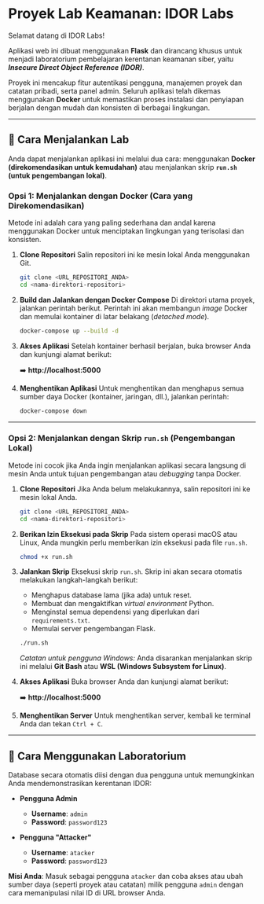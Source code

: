 # Proyek Lab Keamanan: IDOR Labs

Selamat datang di IDOR Labs!

Aplikasi web ini dibuat menggunakan **Flask** dan dirancang khusus untuk menjadi laboratorium pembelajaran kerentanan keamanan siber, yaitu ***Insecure Direct Object Reference (IDOR)***.

Proyek ini mencakup fitur autentikasi pengguna, manajemen proyek dan catatan pribadi, serta panel admin. Seluruh aplikasi telah dikemas menggunakan **Docker** untuk memastikan proses instalasi dan penyiapan berjalan dengan mudah dan konsisten di berbagai lingkungan.

---

## 🚀 Cara Menjalankan Lab

Anda dapat menjalankan aplikasi ini melalui dua cara: menggunakan **Docker (direkomendasikan untuk kemudahan)** atau menjalankan skrip **`run.sh` (untuk pengembangan lokal)**.

### Opsi 1: Menjalankan dengan Docker (Cara yang Direkomendasikan)

Metode ini adalah cara yang paling sederhana dan andal karena menggunakan Docker untuk menciptakan lingkungan yang terisolasi dan konsisten.

1.  **Clone Repositori**
    Salin repositori ini ke mesin lokal Anda menggunakan Git.
    ```bash
    git clone <URL_REPOSITORI_ANDA>
    cd <nama-direktori-repositori>
    ```

2.  **Build dan Jalankan dengan Docker Compose**
    Di direktori utama proyek, jalankan perintah berikut. Perintah ini akan membangun *image* Docker dan memulai kontainer di latar belakang (*detached mode*).
    ```bash
    docker-compose up --build -d
    ```

3.  **Akses Aplikasi**
    Setelah kontainer berhasil berjalan, buka browser Anda dan kunjungi alamat berikut:

    ➡️ **http://localhost:5000**

4.  **Menghentikan Aplikasi**
    Untuk menghentikan dan menghapus semua sumber daya Docker (kontainer, jaringan, dll.), jalankan perintah:
    ```bash
    docker-compose down
    ```

---

### Opsi 2: Menjalankan dengan Skrip `run.sh` (Pengembangan Lokal)

Metode ini cocok jika Anda ingin menjalankan aplikasi secara langsung di mesin Anda untuk tujuan pengembangan atau *debugging* tanpa Docker.

1.  **Clone Repositori**
    Jika Anda belum melakukannya, salin repositori ini ke mesin lokal Anda.
    ```bash
    git clone <URL_REPOSITORI_ANDA>
    cd <nama-direktori-repositori>
    ```

2.  **Berikan Izin Eksekusi pada Skrip**
    Pada sistem operasi macOS atau Linux, Anda mungkin perlu memberikan izin eksekusi pada file `run.sh`.
    ```bash
    chmod +x run.sh
    ```

3.  **Jalankan Skrip**
    Eksekusi skrip `run.sh`. Skrip ini akan secara otomatis melakukan langkah-langkah berikut:
    * Menghapus database lama (jika ada) untuk reset.
    * Membuat dan mengaktifkan *virtual environment* Python.
    * Menginstal semua dependensi yang diperlukan dari `requirements.txt`.
    * Memulai server pengembangan Flask.

    ```bash
    ./run.sh
    ```
    *Catatan untuk pengguna Windows:* Anda disarankan menjalankan skrip ini melalui **Git Bash** atau **WSL (Windows Subsystem for Linux)**.

4.  **Akses Aplikasi**
    Buka browser Anda dan kunjungi alamat berikut:

    ➡️ **http://localhost:5000**

5.  **Menghentikan Server**
    Untuk menghentikan server, kembali ke terminal Anda dan tekan `Ctrl + C`.

---

## 🧪 Cara Menggunakan Laboratorium

Database secara otomatis diisi dengan dua pengguna untuk memungkinkan Anda mendemonstrasikan kerentanan IDOR:

* **Pengguna Admin**
    * **Username**: `admin`
    * **Password**: `password123`

* **Pengguna "Attacker"**
    * **Username**: `atacker`
    * **Password**: `password123`

**Misi Anda**: Masuk sebagai pengguna `atacker` dan coba akses atau ubah sumber daya (seperti proyek atau catatan) milik pengguna `admin` dengan cara memanipulasi nilai ID di URL browser Anda.